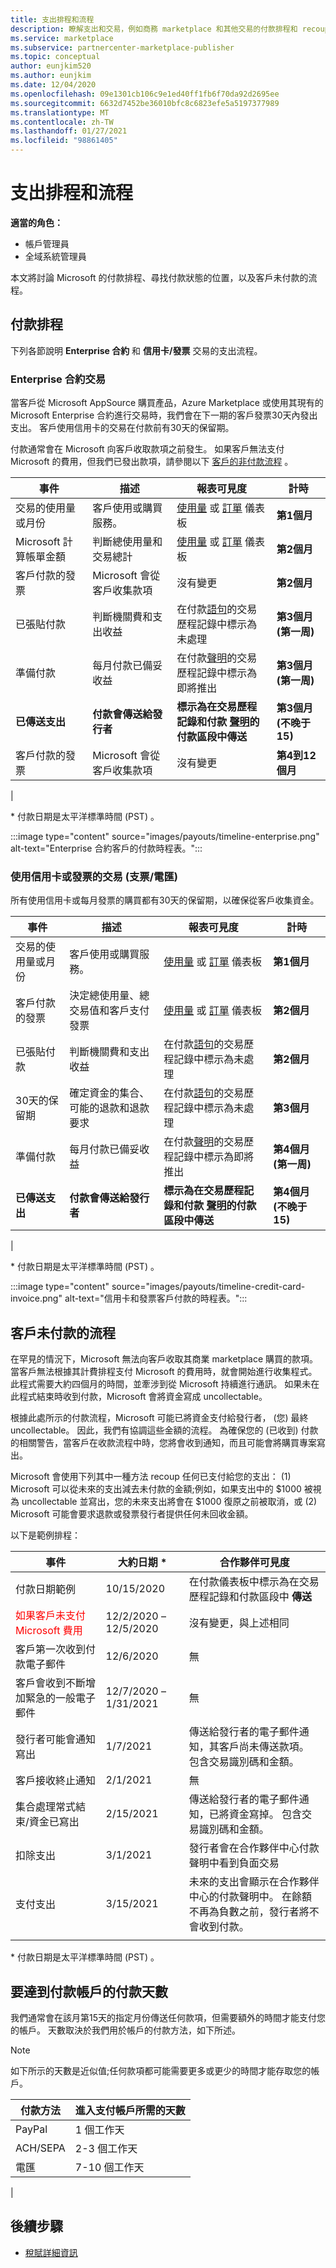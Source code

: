 ```yaml
---
title: 支出排程和流程
description: 瞭解支出和交易，例如商務 marketplace 和其他交易的付款排程和 recoupment 流程。
ms.service: marketplace
ms.subservice: partnercenter-marketplace-publisher
ms.topic: conceptual
author: eunjkim520
ms.author: eunjkim
ms.date: 12/04/2020
ms.openlocfilehash: 09e1301cb106c9e1ed40ff1fb6f70da92d2695ee
ms.sourcegitcommit: 6632d7452be36010bfc8c6823efe5a5197377989
ms.translationtype: MT
ms.contentlocale: zh-TW
ms.lasthandoff: 01/27/2021
ms.locfileid: "98861405"
---
```

# <a name="payout-schedules-and-processes"></a>支出排程和流程

**適當的角色：**

- 帳戶管理員
- 全域系統管理員

本文將討論 Microsoft 的付款排程、尋找付款狀態的位置，以及客戶未付款的流程。

## <a name="payment-schedules"></a>付款排程

下列各節說明 **Enterprise 合約** 和 **信用卡/發票** 交易的支出流程。

### <a name="enterprise-agreement-transactions"></a>Enterprise 合約交易

當客戶從 Microsoft AppSource 購買產品，Azure Marketplace 或使用其現有的 Microsoft Enterprise 合約進行交易時，我們會在下一期的客戶發票30天內發出支出。 客戶使用信用卡的交易在付款前有30天的保留期。

付款通常會在 Microsoft 向客戶收取款項之前發生。 如果客戶無法支付 Microsoft 的費用，但我們已發出款項，請參閱以下 [客戶的非付款流程](#process-for-customer-non-payment) 。

| 事件 | 描述 | 報表可見度 | 計時 |
| --- | --- | --- | --- |
| 交易的使用量或月份 | 客戶使用或購買服務。 | [使用量](/azure/marketplace/partner-center-portal/usage-dashboard) 或 [訂單](/azure/marketplace/partner-center-portal/orders-dashboard) 儀表板 | **第1個月** |
| Microsoft 計算帳單金額 | 判斷總使用量和交易總計 | [使用量](/azure/marketplace/partner-center-portal/usage-dashboard) 或 [訂單](/azure/marketplace/partner-center-portal/orders-dashboard) 儀表板 | **第2個月** |
| 客戶付款的發票 | Microsoft 會從客戶收集款項 | 沒有變更 | **第2個月** |
| 已張貼付款 | 判斷機關費和支出收益 | 在付款[語句](payout-statement.md)的交易歷程記錄中標示為未處理 | **第3個月 (第一周)** |
| 準備付款 | 每月付款已備妥收益 | 在付款[聲明](payout-statement.md)的交易歷程記錄中標示為即將推出 | **第3個月 (第一周)** |
| **已傳送支出** | **付款會傳送給發行者** | **標示為在交易歷程記錄和付款 [聲明](payout-statement.md)的付款區段中傳送** | **第3個月 (不晚于 15)** |
| 客戶付款的發票 | Microsoft 會從客戶收集款項 | 沒有變更 | **第4到12個月** |
|

\* 付款日期是太平洋標準時間 (PST) 。

:::image type="content" source="images/payouts/timeline-enterprise.png" alt-text="Enterprise 合約客戶的付款時程表。":::

### <a name="transactions-with-credit-card-or-invoice-checkwire"></a>使用信用卡或發票的交易 (支票/電匯) 

所有使用信用卡或每月發票的購買都有30天的保留期，以確保從客戶收集資金。

| 事件 | 描述 | 報表可見度 | 計時 |
| --- | --- | --- | --- |
| 交易的使用量或月份 | 客戶使用或購買服務。 | [使用量](/azure/marketplace/partner-center-portal/usage-dashboard) 或 [訂單](/azure/marketplace/partner-center-portal/orders-dashboard) 儀表板 | **第1個月** |
| 客戶付款的發票 | 決定總使用量、總交易值和客戶支付發票 | [使用量](/azure/marketplace/partner-center-portal/usage-dashboard) 或 [訂單](/azure/marketplace/partner-center-portal/orders-dashboard) 儀表板 | **第2個月** |
| 已張貼付款 | 判斷機關費和支出收益 | 在付款[語句](payout-statement.md)的交易歷程記錄中標示為未處理 | **第2個月** |
| 30天的保留期 | 確定資金的集合、可能的退款和退款要求 | 在付款[語句](payout-statement.md)的交易歷程記錄中標示為未處理 | **第3個月** |
| 準備付款 | 每月付款已備妥收益 | 在付款[聲明](payout-statement.md)的交易歷程記錄中標示為即將推出 | **第4個月 (第一周)** |
| **已傳送支出** | **付款會傳送給發行者** | **標示為在交易歷程記錄和付款 [聲明](payout-statement.md)的付款區段中傳送** | **第4個月 (不晚于 15)** |
|

\* 付款日期是太平洋標準時間 (PST) 。

:::image type="content" source="images/payouts/timeline-credit-card-invoice.png" alt-text="信用卡和發票客戶付款的時程表。":::

## <a name="process-for-customer-non-payment"></a>客戶未付款的流程

在罕見的情況下，Microsoft 無法向客戶收取其商業 marketplace 購買的款項。 當客戶無法根據其計費排程支付 Microsoft 的費用時，就會開始進行收集程式。 此程式需要大約四個月的時間，並牽涉到從 Microsoft 持續進行通訊。 如果未在此程式結束時收到付款，Microsoft 會將資金寫成 uncollectable。

根據此處所示的付款流程，Microsoft 可能已將資金支付給發行者， (您) 最終 uncollectable。 因此，我們有協調這些金額的流程。 為確保您的 (已收到) 付款的相關警告，當客戶在收款流程中時，您將會收到通知，而且可能會將購買專案寫出。

Microsoft 會使用下列其中一種方法 recoup 任何已支付給您的支出： (1) Microsoft 可以從未來的支出減去未付款的金額;例如，如果支出中的 $1000 被視為 uncollectable 並寫出，您的未來支出將會在 $1000 復原之前被取消，或 (2) Microsoft 可能會要求退款或發票發行者提供任何未回收金額。

以下是範例排程：

| 事件 | 大約日期 * | 合作夥伴可見度 |
| --- | --- | --- |
| 付款日期範例 | 10/15/2020 | 在付款儀表板中標示為在交易歷程記錄和付款區段中 **傳送** |
| <font color="red">如果客戶未支付 Microsoft 費用</font> | 12/2/2020 –12/5/2020 | 沒有變更，與上述相同 |
| 客戶第一次收到付款電子郵件 | 12/6/2020 | 無 |
| 客戶會收到不斷增加緊急的一般電子郵件 | 12/7/2020 –1/31/2021 | 無 |
| 發行者可能會通知寫出 | 1/7/2021 | 傳送給發行者的電子郵件通知，其客戶尚未傳送款項。 包含交易識別碼和金額。 |
| 客戶接收終止通知 | 2/1/2021 | 無 |
| 集合處理常式結束/資金已寫出 | 2/15/2021 | 傳送給發行者的電子郵件通知，已將資金寫掉。 包含交易識別碼和金額。 |
| 扣除支出 | 3/1/2021 | 發行者會在合作夥伴中心付款聲明中看到負面交易 |
| 支付支出 | 3/15/2021 | 未來的支出會顯示在合作夥伴中心的付款聲明中。 在餘額不再為負數之前，發行者將不會收到付款。  |
|||

\* 付款日期是太平洋標準時間 (PST) 。

## <a name="number-of-days-for-payments-to-reach-a-payout-account"></a>要達到付款帳戶的付款天數

我們通常會在該月第15天的指定月份傳送任何款項，但需要額外的時間才能支付您的帳戶。 天數取決於我們用於帳戶的付款方法，如下所述。

> [!NOTE]
> 如下所示的天數是近似值;任何款項都可能需要更多或更少的時間才能存取您的帳戶。

| 付款方法     | 進入支付帳戶所需的天數     |
|--------------------|--------------------------------------------|
| PayPal             | 1 個工作天                             |
| ACH/SEPA           | 2-3 個工作天                          |
| 電匯      | 7-10 個工作天                         |
|

## <a name="next-steps"></a>後續步驟

- [稅賦詳細資訊](tax-details-marketplace.md)
